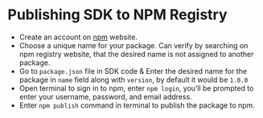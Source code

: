 # Publishing SDK to NPM Registry

- Create an account on [npm](https://www.npmjs.com/) website.
- Choose a unique name for your package. Can verify by searching on npm registry website, that the desired name is not assigned to another package.
- Go to `package.json` file in SDK code & Enter the desired name for the package in `name` field along with `version`, by default it would be `1.0.0`
- Open terminal to sign in to npm, enter `npm login`, you’ll be prompted to enter your username, password, and email address.
- Enter `npm publish` command in terminal to publish the package to npm.